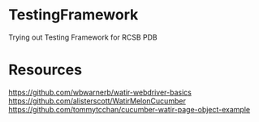 # TestingFramework
Trying out Testing Framework for RCSB PDB


# Resources
https://github.com/wbwarnerb/watir-webdriver-basics
https://github.com/alisterscott/WatirMelonCucumber
https://github.com/tommytcchan/cucumber-watir-page-object-example